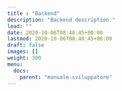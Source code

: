 ```yaml
---
title : "Backend"
description: "Backend description."
lead: ""
date: 2020-10-06T08:48:45+00:00
lastmod: 2020-10-06T08:48:45+00:00
draft: false
images: []
weight: 300
menu:
  docs:
    parent: "manuale-sviluppatore"
---
```

